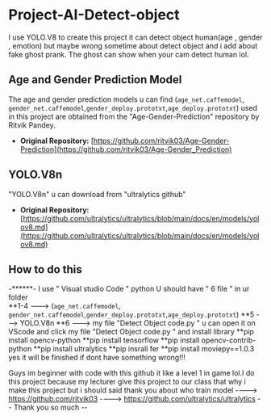 # Project-AI-Detect-object
I use YOLO.V8 to create this project it can detect object human(age , gender , emotion) but maybe wrong sometime about detect object and i add about fake ghost prank. The ghost can show when your cam detect human lol.

## Age and Gender Prediction Model

The age and gender prediction models u can find (`age_net.caffemodel`, `gender_net.caffemodel`,`gender_deploy.prototxt`,`age_deploy.prototxt`) used in this project are obtained from the "Age-Gender-Prediction" repository by Ritvik Pandey.
* **Original Repository:** [https://github.com/ritvik03/Age-Gender-Prediction](https://github.com/ritvik03/Age-Gender_Prediction)

## YOLO.V8n

"YOLO.V8n" u can download from "ultralytics github"
* **Original Repository:** [https://github.com/ultralytics/ultralytics/blob/main/docs/en/models/yolov8.md](https://github.com/ultralytics/ultralytics/blob/main/docs/en/models/yolov8.md)


## How to do this 
-******-
I use " Visual studio Code " python
U should have "  6 file "  in ur folder  
**1-4  --->  (`age_net.caffemodel`, `gender_net.caffemodel`,`gender_deploy.prototxt`,`age_deploy.prototxt`)
**5    --->  YOLO.V8n 
**6    ---> my file "Detect Object code.py "
u can open it on VScode and click my file "Detect Object code.py "
and install library 
**pip install opencv-python
**pip install tensorflow
**pip install opencv-contrib-python
**pip install ultralytics
**pip insrall fer
**pip install moviepy==1.0.3
yes it will be finished if dont have something wrong!!!
    
Guys im beginner with code with this github it like a level 1 in game lol.I do this project because my lecturer give this project to our class that why i make this project
but i should said thank you about who train model 
  ----> https://github.com/ritvik03 
  ----> https://github.com/ultralytics/ultralytics
  -- Thank you so much --
